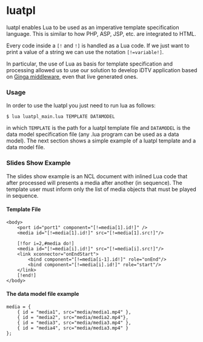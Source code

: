luatpl
======

luatpl enables Lua to be used as an imperative template specification language.
This is similar to how PHP, ASP, JSP, etc. are integrated to HTML. 

Every code inside a `[!` and `!]` is handled as a Lua code.  If we just want to
print a value of a string we can use the notation `[!=variable!]`.

In particular, the use of Lua as basis for template specification and
processing allowed us to use our solution to develop iDTV application based on
<a href="http://www.ginga.org.br">Ginga middleware</a>, even that live
generated ones.

### Usage
In order to use the luatpl you just need to run lua as follows:

	$ lua luatpl_main.lua TEMPLATE DATAMODEL

in which `TEMPLATE` is the path for a luatpl template file and `DATAMODEL` is
the data model specification file (any .lua program can be used as a data
model).  The next section shows a simple example of a luatpl template and a
data model file.

### Slides Show Example

The slides show example is an NCL document with inlined Lua code that after
processed will presents a media after another (in sequence). The template user
must inform only the list of media objects that must be played in sequence.

#### Template File
	
	<body>
		<port id="port1" component="[!=media[1].id!]" />
		<media id="[!=media[1].id!]" src="[!=media[1].src!]"/>
		
		[!for i=2,#media do!]
		<media id="[!=media[i].id!]" src="[!=media[i].src!]"/>
		<link xconnector="onEndStart">
			<bind component="[!=media[i-1].id!]" role="onEnd"/>
			<bind component="[!=media[i].id!]" role="start"/>
		</link>
		[!end!]
	</body>


#### The data model file example
	
	media = {
		{ id = "media1", src="media/media1.mp4" },
		{ id = "media2", src="media/media2.mp4"},
		{ id = "media3", src="media/media3.mp4" },
		{ id = "media4", src="media/media3.mp4" }
	};

